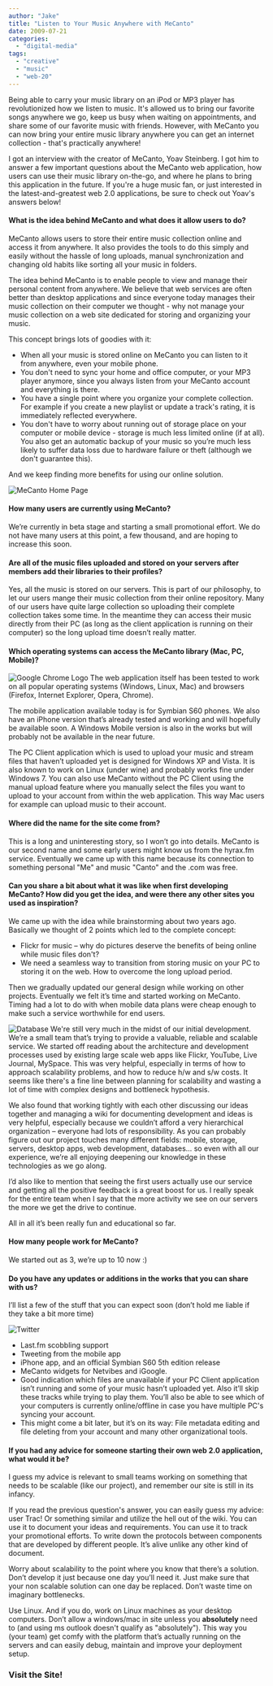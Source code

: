 ```yaml
---
author: "Jake"
title: "Listen to Your Music Anywhere with MeCanto"
date: 2009-07-21
categories: 
  - "digital-media"
tags: 
  - "creative"
  - "music"
  - "web-20"
---
```


Being able to carry your music library on an iPod or MP3 player has revolutionized how we listen to music. It's allowed us to bring our favorite songs anywhere we go, keep us busy when waiting on appointments, and share some of our favorite music with friends. However, with MeCanto you can now bring your entire music library anywhere you can get an internet collection - that's practically anywhere!

<!--more-->

I got an interview with the creator of MeCanto, Yoav Steinberg. I got him to answer a few important questions about the MeCanto web application, how users can use their music library on-the-go, and where he plans to bring this application in the future. If you're a huge music fan, or just interested in the latest-and-greatest web 2.0 applications, be sure to check out Yoav's answers below!

#### What is the idea behind MeCanto and what does it allow users to do?

MeCanto allows users to store their entire music collection online and access it from anywhere. It also provides the tools to do this simply and easily without the hassle of long uploads, manual synchronization and changing old habits like sorting all your music in folders.

The idea behind MeCanto is to enable people to view and manage their personal content from anywhere. We believe that web services are often better than desktop applications and since everyone today manages their music collection on their computer we thought - why not manage your music collection on a web site dedicated for storing and organizing your music.

This concept brings lots of goodies with it:

- When all your music is stored online on MeCanto you can listen to it from anywhere, even your mobile phone.
- You don't need to sync your home and office computer, or your MP3 player anymore, since you always listen from your MeCanto account and everything is there.
- You have a single point where you organize your complete collection. For example if you create a new playlist or update a track's rating, it is immediately reflected everywhere.
- You don't have to worry about running out of storage place on your computer or mobile device - storage is much less limited online (if at all). You also get an automatic backup of your music so you’re much less likely to suffer data loss due to hardware failure or theft (although we don't guarantee this).

And we keep finding more benefits for using our online solution.

![MeCanto Home Page](images/mecanto-screenshot.jpg "MeCanto Screenshot - Home")

#### How many users are currently using MeCanto?

We’re currently in beta stage and starting a small promotional effort. We do not have many users at this point, a few thousand, and are hoping to increase this soon.

#### Are all of the music files uploaded and stored on your servers after members add their libraries to their profiles?

Yes, all the music is stored on our servers. This is part of our philosophy, to let our users mange their music collection from their online repository. Many of our users have quite large collection so uploading their complete collection takes some time. In the meantime they can access their music directly from their PC (as long as the client application is running on their computer) so the long upload time doesn’t really matter.

#### Which operating systems can access the MeCanto library (Mac, PC, Mobile)?

![Google Chrome Logo](images/google-chrome-icon.jpg "Google Chrome Compatible") The web application itself has been tested to work on all popular operating systems (Windows, Linux, Mac) and browsers (Firefox, Internet Explorer, Opera, Chrome).

The mobile application available today is for Symbian S60 phones. We also have an iPhone version that’s already tested and working and will hopefully be available soon. A Windows Mobile version is also in the works but will probably not be available in the near future.

The PC Client application which is used to upload your music and stream files that haven’t uploaded yet is designed for Windows XP and Vista. It is also known to work on Linux (under wine) and probably works fine under Windows 7. You can also use MeCanto without the PC Client using the manual upload feature where you manually select the files you want to upload to your account from within the web application. This way Mac users for example can upload music to their account.

#### Where did the name for the site come from?

This is a long and uninteresting story, so I won’t go into details. MeCanto is our second name and some early users might know us from the hyrax.fm service. Eventually we came up with this name because its connection to something personal "Me" and music "Canto" and the .com was free.

#### Can you share a bit about what it was like when first developing MeCanto? How did you get the idea, and were there any other sites you used as inspiration?

We came up with the idea while brainstorming about two years ago. Basically we thought of 2 points which led to the complete concept:

- Flickr for music – why do pictures deserve the benefits of being online while music files don't?
- We need a seamless way to transition from storing music on your PC to storing it on the web. How to overcome the long upload period.

Then we gradually updated our general design while working on other projects. Eventually we felt it’s time and started working on MeCanto. Timing had a lot to do with when mobile data plans were cheap enough to make such a service worthwhile for end users.

![Database](images/database.jpg "Database Development") We're still very much in the midst of our initial development. We’re a small team that’s trying to provide a valuable, reliable and scalable service. We started off reading about the architecture and development processes used by existing large scale web apps like Flickr, YouTube, Live Journal, MySpace. This was very helpful, especially in terms of how to approach scalability problems, and how to reduce h/w and s/w costs. It seems like there's a fine line between planning for scalability and wasting a lot of time with complex designs and bottleneck hypothesis.

We also found that working tightly with each other discussing our ideas together and managing a wiki for documenting development and ideas is very helpful, especially because we couldn’t afford a very hierarchical organization – everyone had lots of responsibility. As you can probably figure out our project touches many different fields: mobile, storage, servers, desktop apps, web development, databases… so even with all our experience, we’re all enjoying deepening our knowledge in these technologies as we go along.

I’d also like to mention that seeing the first users actually use our service and getting all the positive feedback is a great boost for us. I really speak for the entire team when I say that the more activity we see on our servers the more we get the drive to continue.

All in all it’s been really fun and educational so far.

#### How many people work for MeCanto?

We started out as 3, we’re up to 10 now :)

#### Do you have any updates or additions in the works that you can share with us?

I’ll list a few of the stuff that you can expect soon (don’t hold me liable if they take a bit more time)

![Twitter](images/twitter.jpg "Twitter Bird")

- Last.fm scobbling support
- Tweeting from the mobile app
- iPhone app, and an official Symbian S60 5th edition release
- MeCanto widgets for Netvibes and iGoogle.
- Good indication which files are unavailable if your PC Client application isn’t running and some of your music hasn’t uploaded yet. Also it’ll skip these tracks while trying to play them. You’ll also be able to see which of your computers is currently online/offline in case you have multiple PC's syncing your account.
- This might come a bit later, but it’s on its way: File metadata editing and file deleting from your account and many other organizational tools.

#### If you had any advice for someone starting their own web 2.0 application, what would it be?

I guess my advice is relevant to small teams working on something that needs to be scalable (like our project), and remember our site is still in its infancy.

If you read the previous question's answer, you can easily guess my advice: user Trac! Or something similar and utilize the hell out of the wiki. You can use it to document your ideas and requirements. You can use it to track your promotional efforts. To write down the protocols between components that are developed by different people. It’s alive unlike any other kind of document.

Worry about scalability to the point where you know that there’s a solution. Don’t develop it just because one day you’ll need it. Just make sure that your non scalable solution can one day be replaced. Don’t waste time on imaginary bottlenecks.

Use Linux. And if you do, work on Linux machines as your desktop computers. Don’t allow a windows/mac in site unless you **absolutely** need to (and using ms outlook doesn't qualify as "absolutely"). This way you (your team) get comfy with the platform that’s actually running on the servers and can easily debug, maintain and improve your deployment setup.

### Visit the Site!
